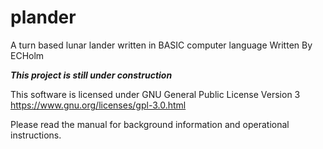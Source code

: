 # plander
A turn based lunar lander written in BASIC computer language
Written By ECHolm

***This project is still under construction***

This software is licensed under GNU General Public License Version 3
https://www.gnu.org/licenses/gpl-3.0.html

Please read the manual for background information and operational instructions.


